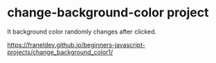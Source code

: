 # change-background-color project
It background color randomly changes after clicked.

https://franeldev.github.io/beginners-javascript-projects/change_background_color1/
